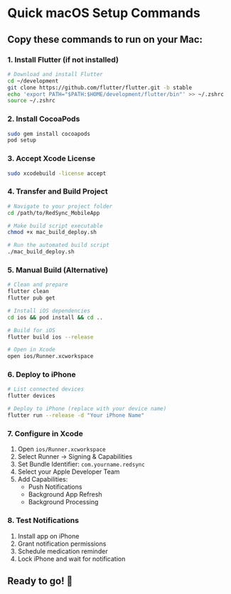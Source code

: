 # Quick macOS Setup Commands

## Copy these commands to run on your Mac:

### 1. Install Flutter (if not installed)
```bash
# Download and install Flutter
cd ~/development
git clone https://github.com/flutter/flutter.git -b stable
echo 'export PATH="$PATH:$HOME/development/flutter/bin"' >> ~/.zshrc
source ~/.zshrc
```

### 2. Install CocoaPods
```bash
sudo gem install cocoapods
pod setup
```

### 3. Accept Xcode License
```bash
sudo xcodebuild -license accept
```

### 4. Transfer and Build Project
```bash
# Navigate to your project folder
cd /path/to/RedSync_MobileApp

# Make build script executable
chmod +x mac_build_deploy.sh

# Run the automated build script
./mac_build_deploy.sh
```

### 5. Manual Build (Alternative)
```bash
# Clean and prepare
flutter clean
flutter pub get

# Install iOS dependencies
cd ios && pod install && cd ..

# Build for iOS
flutter build ios --release

# Open in Xcode
open ios/Runner.xcworkspace
```

### 6. Deploy to iPhone
```bash
# List connected devices
flutter devices

# Deploy to iPhone (replace with your device name)
flutter run --release -d "Your iPhone Name"
```

### 7. Configure in Xcode
1. Open `ios/Runner.xcworkspace`
2. Select Runner → Signing & Capabilities
3. Set Bundle Identifier: `com.yourname.redsync`
4. Select your Apple Developer Team
5. Add Capabilities:
   - Push Notifications
   - Background App Refresh
   - Background Processing

### 8. Test Notifications
1. Install app on iPhone
2. Grant notification permissions
3. Schedule medication reminder
4. Lock iPhone and wait for notification

## Ready to go! 🚀
